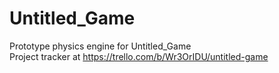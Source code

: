 # Untitled_Game
Prototype physics engine for Untitled_Game\
Project tracker at https://trello.com/b/Wr3OrIDU/untitled-game
